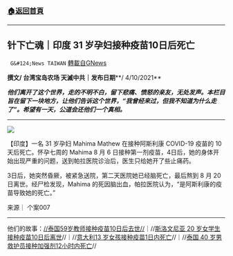 ###  [:house:返回首頁](https://github.com/ourhimalayas/txt)
---


## 针下亡魂｜印度 31 岁孕妇接种疫苗10日后死亡
` G&#124;News TAIWAN` [轉載自GNews](https://gnews.org/zh-hans/1572214/)

**撰文/ 台湾宝岛农场 天滅中共｜发布日期****/ 4/10/2021**

***他们离开了这个世界，走的不明不白，留下悲痛、愤怒的亲友，无处发声。本栏目旨在留下一块地方，让他们告诉这个世界，“我曾经来过，但我不知道为什么走了”。希望有一天，公道会还他们一个真相。***

* * *

![](https://assets.gnews.org/wp-content/uploads/2021/10/7-1.jpg)

【印度】一名 31 岁孕妇 Mahima Mathew 在接种阿斯利康 COVID-19 疫苗的 10 天后死亡。怀孕七周的 Mahima 8 月 6 日接种第一剂疫苗，4日后，她的身体开始出现严重的问题，送到帕拉医院诊治后，医生只给她开了些止痛药。

3日后，她突然昏厥，被紧急送院，第二天医院她已经脑死亡，最后熬到 8 月 20 日离世。经尸检发现，Mahima 的死因脑出血，帕拉医院认为，“是阿斯利康的疫苗导致她的死亡。”

来源｜ 个案007

* * *

他们的故事：[//泰国59岁教师接种疫苗10日后去世//](https://gnews.org/zh-hant/1568338/)｜//[斯洛文尼亚 20 岁女学生接种疫苗10日后离世](https://gnews.org/zh-hant/1568492/)//｜//[意大利13 岁女孩接种疫苗1日内死亡](https://gnews.org/zh-hant/1570132/)//｜//[泰国 40 岁男救护员接种加强剂12小时内死亡](https://gnews.org/zh-hant/1570163/)//
